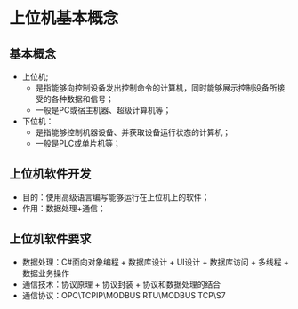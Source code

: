 # 上位机基本概念

## 基本概念

+ 上位机;
    + 是指能够向控制设备发出控制命令的计算机，同时能够展示控制设备所接受的各种数据和信号；
    + 一般是PC或宿主机器、超级计算机等；
+ 下位机：
    + 是指能够控制机器设备、并获取设备运行状态的计算机；
    + 一般是PLC或单片机等；

## 上位机软件开发

+ 目的：使用高级语言编写能够运行在上位机上的软件；
+ 作用：数据处理+通信；

## 上位机软件要求

+ 数据处理：C#面向对象编程 + 数据库设计 + UI设计 + 数据库访问 + 多线程 + 数据业务操作
+ 通信技术：协议原理 + 协议封装 + 协议和数据处理的结合
+ 通信协议：OPC\TCPIP\MODBUS RTU\MODBUS TCP\S7
